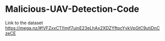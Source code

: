 # Malicious-UAV-Detection-Code
Link to the dataset
https://mega.nz/#!VFZxxCTI!mjf7uinE23eLhAx2XDZYftpcYykVpGtC9utiDnCzeCE
